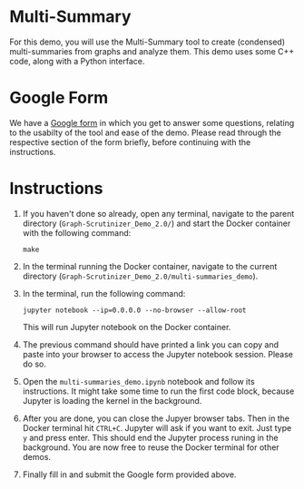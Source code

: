 # Multi-Summary
For this demo, you will use the Multi-Summary tool to create (condensed) multi-summaries from graphs and analyze them. This demo uses some C++ code, along with a Python interface.

# Google Form
We have a [Google form](https://docs.google.com/forms/d/e/1FAIpQLSfvQgYfAaGZT3zr9S74O1VlaZg1Lwj1bh5Rq-Wxj5AX8T4mCA/viewform?usp=header) in which you get to answer some questions, relating to the usabilty of the tool and ease of the demo. Please read through the respective section of the form briefly, before continuing with the instructions.

# Instructions
1. If you haven't done so already, open any terminal, navigate to the parent directory (`Graph-Scrutinizer_Demo_2.0/`) and start the Docker container with the following command:

    ```
    make
    ```

2. In the terminal running the Docker container, navigate to the current directory (`Graph-Scrutinizer_Demo_2.0/multi-summaries_demo`).

3. In the terminal, run the following command:

    ```
    jupyter notebook --ip=0.0.0.0 --no-browser --allow-root
    ```

    This will run Jupyter notebook on the Docker container.

4. The previous command should have printed a link you can copy and paste into your browser to access the Jupyter notebook session. Please do so.

6. Open the `multi-summaries_demo.ipynb` notebook and follow its instructions. It might take some time to run the first code block, because Jupyter is loading the kernel in the background.

7. After you are done, you can close the Jupyer browser tabs. Then in the Docker terminal hit `CTRL+C`. Jupyter will ask if you want to exit. Just type `y` and press enter. This should end the Jupyter process runing in the background. You are now free to reuse the Docker terminal for other demos.

7. Finally fill in and submit the Google form provided above.